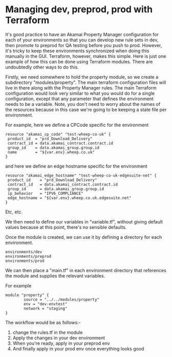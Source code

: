 # Managing dev, preprod, prod with Terraform

It's good practice to have an Akamai Property Manager configuration for each of your environments so that you can develop new rule sets in dev, then promote to preprod for QA testing before you push to prod. However, it's tricky to keep these environments synchronized when doing this manually in the GUI. Terraform, however, makes this simple. Here is just one example of how this can be done using Terraform modules. There are undoubtedly other ways to do this.

Firstly, we need somewhere to hold the property module, so we create a subdirectory "modules/property". The main terraform configuration files will live in there along with the Property Manager rules. The main Terraform configuration would look very similar to what you would do for a single configuration, except that any parameter that defines the environment needs to be a variable. Note, you don't need to worry about the names of the resources because in this case we're going to be keeping a state file per environment.

For example, here we define a CPCode specific for the environment

```
resource "akamai_cp_code" "test-wheep-co-uk" {
 product_id  = "prd_Download_Delivery"
 contract_id = data.akamai_contract.contract.id
 group_id    = data.akamai_group.group.id
 name        = "${var.env}.wheep.co.uk"
}
```

and here we define an edge hostname specific for the environment

```
resource "akamai_edge_hostname" "test-wheep-co-uk-edgesuite-net" {
 product_id    = "prd_Download_Delivery"
 contract_id   = data.akamai_contract.contract.id
 group_id      = data.akamai_group.group.id
 ip_behavior   = "IPV6_COMPLIANCE"
 edge_hostname = "${var.env}.wheep.co.uk.edgesuite.net"
}
```

Etc, etc.

We then need to define our variables in "variable.tf", without giving default values because at this point, there's no sensible defaults.

Once the module is created, we can use it by defining a directory for each environment.

```
environments/dev
environments/preprod
environments/prod
```

We can then place a "main.tf" in each environment directory that references the module and supplies the relevant variables.

For example

```
module "property" {
        source = "../../modules/property"
        env = "dev-envtest"
        network = "staging"
}
```

The workflow would be as follows:-

1) change the rules.tf in the module
2) Apply the changes in your dev environment
3) When you're ready, apply in your preprod env
4) And finally apply in your prod env once everything looks good


